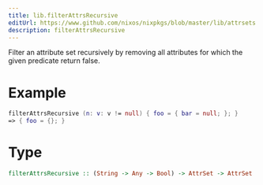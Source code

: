 ```yaml
---
title: lib.filterAttrsRecursive
editUrl: https://www.github.com/nixos/nixpkgs/blob/master/lib/attrsets.nix#L409C5
description: filterAttrsRecursive
---
```


Filter an attribute set recursively by removing all attributes for
which the given predicate return false.

# Example

```nix
filterAttrsRecursive (n: v: v != null) { foo = { bar = null; }; }
=> { foo = {}; }
```

# Type

```haskell
filterAttrsRecursive :: (String -> Any -> Bool) -> AttrSet -> AttrSet
```
